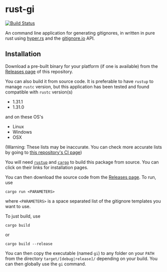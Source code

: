 # rust-gi

[![Build Status](https://travis-ci.com/Spaceface16518/rust-gi.svg?branch=master)](https://travis-ci.com/Spaceface16518/rust-gi)

An command line application for generating gitignores, in written in pure rust using [hyper.rs](https://hyper.rs/) and the  [gitignore.io](https://www.gitignore.io/) API.

## Installation

Download a pre-built binary for your platform (if one is available) from the [Releases page](https://github.com/Spaceface16518/rust-gi/releases) of this repository.

You can also build it from source code. It is preferable to have `rustup` to manage `rustc` version, but this application has been tested and found compatible with `rustc` version(s)

 - 1.31.1
 - 1.31.0

and on these OS's

- Linux
- Windows
- OSX

(Warning: These lists may be inaccurate. You can check more accurate lists by going to [this repository's CI page](https://travis-ci.com/Spaceface16518/rust-gi))

You will need [`rustup`](https://rustup.rs/) and [`cargo`](https://doc.rust-lang.org/cargo/getting-started/installation.html#installation) to build this package from source. You can click on their links for installation pages.

You can then download the source code from the [Releases page](https://github.com/Spaceface16518/rust-gi/releases). To run, use

```shell
cargo run <PARAMETERS>
```

where `<PARAMETERS>` is a space separated list of the gitignore templates you want to use.

To just build, use

```shell
cargo build
```

or

```shell
cargo build --release
```

You can then copy the executable (named `gi`) to any folder on your `PATH` from the directory `target/[debug|release]/` depending on your build. You can then globally use the `gi` command.
